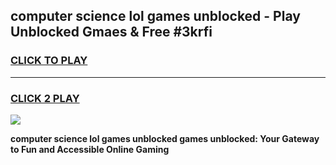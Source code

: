 
## computer science lol games unblocked - Play Unblocked Gmaes & Free #3krfi
<h3>
<a href="https://news.freeplayer.one?title=computer_science_lol_games_unblocked&ref=03M">CLICK TO PLAY</a></h3>
<hr>

<h3>
<a href="https://news.freeplayer.one?title=computer_science_lol_games_unblocked&ref=03M">CLICK 2 PLAY</a>
  
</h3>

<a href="https://news.freeplayer.one?title=computer_science_lol_games_unblocked&ref=03M"><img src="https://clearcache.store/games.png"></a>


**computer science lol games unblocked games unblocked: Your Gateway to Fun and Accessible Online Gaming**
